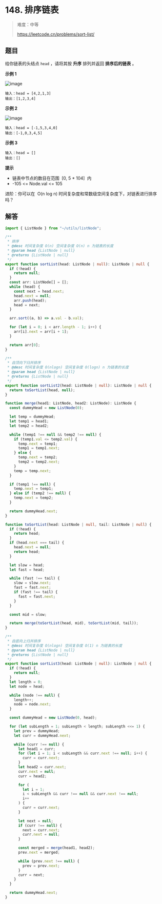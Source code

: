 # 148. 排序链表

> 难度：中等
>
> https://leetcode.cn/problems/sort-list/

## 题目

给你链表的头结点 `head` ，请将其按 **升序** 排列并返回 **排序后的链表** 。

**示例 1**

![image](https://user-images.githubusercontent.com/25545052/168236945-3fcd61a9-c45e-42c0-b8b8-822c3ee02570.png)

```
输入：head = [4,2,1,3]
输出：[1,2,3,4]
```

**示例 2**

![image](https://user-images.githubusercontent.com/25545052/168236960-7a34d552-5bf5-451c-b3f0-6b8d0545b2db.png)

```
输入：head = [-1,5,3,4,0]
输出：[-1,0,3,4,5]
```

**示例 3**

```
输入：head = []
输出：[]
```

**提示**

- 链表中节点的数目在范围  [0, 5 * 104]  内
- -105 <= Node.val <= 105

进阶：你可以在  O(n log n) 时间复杂度和常数级空间复杂度下，对链表进行排序吗？

## 解答

```typescript
import { ListNode } from "~/utils/listNode";

/**
 * 排序
 * @desc 时间复杂度 O(n) 空间复杂度 O(n) n 为链表的长度
 * @param head {ListNode | null}
 * @returns {ListNode | null}
 */
export function sortList(head: ListNode | null): ListNode | null {
  if (!head) {
    return null;
  }
  const arr: ListNode[] = [];
  while (head) {
    const next = head.next;
    head.next = null;
    arr.push(head);
    head = next;
  }

  arr.sort((a, b) => a.val - b.val);

  for (let i = 0; i < arr.length - 1; i++) {
    arr[i].next = arr[i + 1];
  }

  return arr[0];
}

/**
 * 自顶向下归并排序
 * @desc 时间复杂度 O(nlogn) 空间复杂度 O(logn) n 为链表的长度
 * @param head {ListNode | null}
 * @returns {ListNode | null}
 */
export function sortList2(head: ListNode | null): ListNode | null {
  return toSortList(head, null);
}

function merge(head1: ListNode, head2: ListNode): ListNode {
  const dummyHead = new ListNode(0);

  let temp = dummyHead;
  let temp1 = head1;
  let temp2 = head2;

  while (temp1 !== null && temp2 !== null) {
    if (temp1.val <= temp2.val) {
      temp.next = temp1;
      temp1 = temp1.next;
    } else {
      temp.next = temp2;
      temp2 = temp2.next;
    }
    temp = temp.next;
  }

  if (temp1 !== null) {
    temp.next = temp1;
  } else if (temp2 !== null) {
    temp.next = temp2;
  }

  return dummyHead.next;
}

function toSortList(head: ListNode | null, tail: ListNode | null) {
  if (!head) {
    return head;
  }
  if (head.next === tail) {
    head.next = null;
    return head;
  }

  let slow = head;
  let fast = head;

  while (fast !== tail) {
    slow = slow.next;
    fast = fast.next;
    if (fast !== tail) {
      fast = fast.next;
    }
  }

  const mid = slow;

  return merge(toSortList(head, mid), toSortList(mid, tail));
}

/**
 * 自底向上归并排序
 * @desc 时间复杂度 O(nlogn) 空间复杂度 O(1) n 为链表的长度
 * @param head {ListNode | null}
 * @returns {ListNode | null}
 */
export function sortList3(head: ListNode | null): ListNode | null {
  if (!head) {
    return null;
  }
  let length = 0;
  let node = head;

  while (node !== null) {
    length++;
    node = node.next;
  }

  const dummyHead = new ListNode(0, head);

  for (let subLength = 1; subLength < length; subLength <<= 1) {
    let prev = dummyHead;
    let curr = dummyHead.next;

    while (curr !== null) {
      let head1 = curr;
      for (let i = 1; i < subLength && curr.next !== null; i++) {
        curr = curr.next;
      }
      let head2 = curr.next;
      curr.next = null;
      curr = head2;

      for (
        let i = 1;
        i < subLength && curr !== null && curr.next !== null;
        i++
      ) {
        curr = curr.next;
      }

      let next = null;
      if (curr !== null) {
        next = curr.next;
        curr.next = null;
      }

      const merged = merge(head1, head2);
      prev.next = merged;

      while (prev.next !== null) {
        prev = prev.next;
      }
      curr = next;
    }
  }

  return dummyHead.next;
}
```
